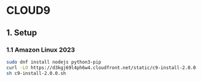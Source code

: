 # CLOUD9

## 1. Setup

### 1.1 Amazon Linux 2023

```bash
sudo dnf install nodejs python3-pip
curl -LO https://d3kgj69l4ph6w4.cloudfront.net/static/c9-install-2.0.0.sh 
sh c9-install-2.0.0.sh
```

